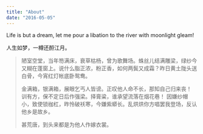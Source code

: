 ```yaml
---
title: "About"
date: "2016-05-05"
---
```


Life is but a dream, let me pour a libation to the river with moonlight gleam!

人生如梦，一樽还酹江月。

> 陋室空堂，当年笏满床，衰草枯杨，曾为歌舞场。蛛丝儿结满雕梁，绿纱今又糊在蓬窗上。说什么脂正浓，粉正香，如何两鬓又成霜？昨日黄土陇头送白骨，今宵红灯帐底卧鸳鸯。
>
> 金满箱，银满箱，展眼乞丐人皆谤。正叹他人命不长，那知自己归来丧！
> 训有方，保不定日后作强梁。择膏粱，谁承望流落在烟花巷！
> 因嫌纱帽小，致使锁枷杠，昨怜破袄寒，今嫌紫蟒长。乱烘烘你方唱罢我登场，反认他乡是故乡。
>
> 甚荒唐，到头来都是为他人作嫁衣裳。

